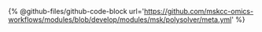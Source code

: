 {% @github-files/github-code-block url='https://github.com/mskcc-omics-workflows/modules/blob/develop/modules/msk/polysolver/meta.yml' %}
